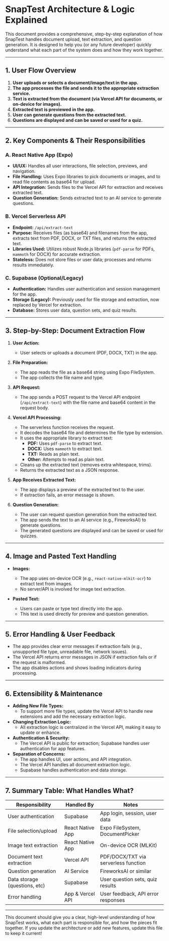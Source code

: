 # SnapTest Architecture & Logic Explained

This document provides a comprehensive, step-by-step explanation of how SnapTest handles document upload, text extraction, and question generation. It is designed to help you (or any future developer) quickly understand what each part of the system does and how they work together.

---

## 1. **User Flow Overview**

1. **User uploads or selects a document/image/text in the app.**
2. **The app processes the file and sends it to the appropriate extraction service.**
3. **Text is extracted from the document (via Vercel API for documents, or on-device for images).**
4. **Extracted text is previewed in the app.**
5. **User can generate questions from the extracted text.**
6. **Questions are displayed and can be saved or used for a quiz.**

---

## 2. **Key Components & Their Responsibilities**

### **A. React Native App (Expo)**
- **UI/UX:** Handles all user interactions, file selection, previews, and navigation.
- **File Handling:** Uses Expo libraries to pick documents or images, and to read file contents as base64 for upload.
- **API Integration:** Sends files to the Vercel API for extraction and receives extracted text.
- **Question Generation:** Sends extracted text to an AI service to generate questions.

### **B. Vercel Serverless API**
- **Endpoint:** `/api/extract-text`
- **Purpose:** Receives files (as base64) and filenames from the app, extracts text from PDF, DOCX, or TXT files, and returns the extracted text.
- **Libraries Used:** Utilizes robust Node.js libraries (`pdf-parse` for PDFs, `mammoth` for DOCX) for accurate extraction.
- **Stateless:** Does not store files or user data; processes and returns results immediately.

### **C. Supabase (Optional/Legacy)**
- **Authentication:** Handles user authentication and session management for the app.
- **Storage (Legacy):** Previously used for file storage and extraction, now replaced by Vercel for extraction.
- **Database:** Stores user data, question sets, and quiz results.

---

## 3. **Step-by-Step: Document Extraction Flow**

1. **User Action:**
   - User selects or uploads a document (PDF, DOCX, TXT) in the app.

2. **File Preparation:**
   - The app reads the file as a base64 string using Expo FileSystem.
   - The app collects the file name and type.

3. **API Request:**
   - The app sends a POST request to the Vercel API endpoint (`/api/extract-text`) with the file name and base64 content in the request body.

4. **Vercel API Processing:**
   - The serverless function receives the request.
   - It decodes the base64 file and determines the file type by extension.
   - It uses the appropriate library to extract text:
     - **PDF:** Uses `pdf-parse` to extract text.
     - **DOCX:** Uses `mammoth` to extract text.
     - **TXT:** Reads as plain text.
     - **Other:** Attempts to read as plain text.
   - Cleans up the extracted text (removes extra whitespace, trims).
   - Returns the extracted text as a JSON response.

5. **App Receives Extracted Text:**
   - The app displays a preview of the extracted text to the user.
   - If extraction fails, an error message is shown.

6. **Question Generation:**
   - The user can request question generation from the extracted text.
   - The app sends the text to an AI service (e.g., FireworksAI) to generate questions.
   - The generated questions are displayed and can be saved or used for quizzes.

---

## 4. **Image and Pasted Text Handling**

- **Images:**
  - The app uses on-device OCR (e.g., `react-native-mlkit-ocr`) to extract text from images.
  - No server/API is involved for image text extraction.

- **Pasted Text:**
  - Users can paste or type text directly into the app.
  - This text is used directly for preview and question generation.

---

## 5. **Error Handling & User Feedback**

- The app provides clear error messages if extraction fails (e.g., unsupported file type, unreadable file, network issues).
- The Vercel API returns error messages in JSON if extraction fails or if the request is malformed.
- The app disables actions and shows loading indicators during processing.

---

## 6. **Extensibility & Maintenance**

- **Adding New File Types:**
  - To support more file types, update the Vercel API to handle new extensions and add the necessary extraction logic.
- **Changing Extraction Logic:**
  - All extraction logic is centralized in the Vercel API, making it easy to update or enhance.
- **Authentication & Security:**
  - The Vercel API is public for extraction; Supabase handles user authentication for app features.
- **Separation of Concerns:**
  - The app handles UI, user actions, and API integration.
  - The Vercel API handles all document extraction logic.
  - Supabase handles authentication and data storage.

---

## 7. **Summary Table: What Handles What?**

| Responsibility                | Handled By         | Notes                                  |
|-------------------------------|--------------------|----------------------------------------|
| User authentication           | Supabase           | App login, session, user data          |
| File selection/upload         | React Native App   | Expo FileSystem, DocumentPicker        |
| Image text extraction         | React Native App   | On-device OCR (MLKit)                  |
| Document text extraction      | Vercel API         | PDF/DOCX/TXT via serverless function   |
| Question generation           | AI Service         | FireworksAI or similar                 |
| Data storage (questions, etc) | Supabase           | User question sets, quiz results       |
| Error handling                | App & Vercel API   | User feedback, API error responses     |

---

This document should give you a clear, high-level understanding of how SnapTest works, what each part is responsible for, and how the pieces fit together. If you update the architecture or add new features, update this file to keep it current! 